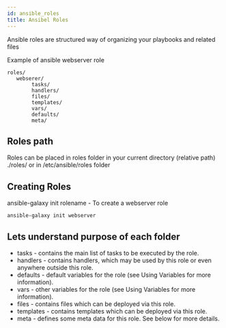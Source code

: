 ```yaml
---
id: ansible_roles
title: Ansibel Roles
---
```

Ansible roles are structured way of organizing your playbooks and related files

Example of ansible webserver role
```
roles/
   webserer/
        tasks/
        handlers/
        files/
        templates/
        vars/
        defaults/
        meta/
```

## Roles path

Roles can be placed in roles folder in your current directory (relative path) ./roles/ or in /etc/ansible/roles folder

## Creating Roles

ansible-galaxy init rolename - To create a webserver role

``` 
ansible-galaxy init webserver
```

## Lets understand purpose of each folder

* tasks - contains the main list of tasks to be executed by the role.
* handlers - contains handlers, which may be used by this role or even anywhere outside this role.
* defaults - default variables for the role (see Using Variables for more information).
* vars - other variables for the role (see Using Variables for more information).
* files - contains files which can be deployed via this role.
* templates - contains templates which can be deployed via this role.
* meta - defines some meta data for this role. See below for more details.

